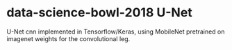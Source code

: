 # data-science-bowl-2018 U-Net

U-Net cnn implemented in Tensorflow/Keras, using MobileNet pretrained on imagenet weights for the convolutional leg.
